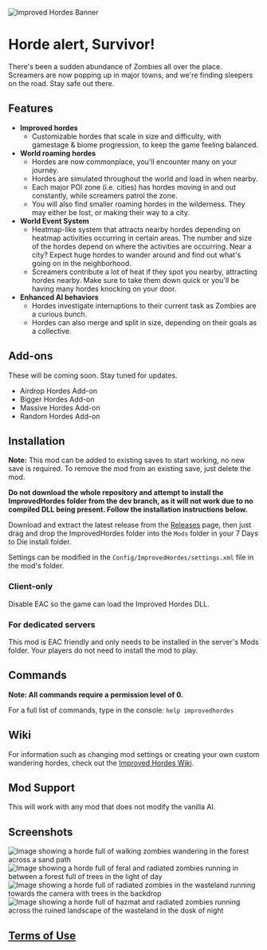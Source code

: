 ![Improved Hordes Banner](https://i.imgur.com/Fokjo0o.png)
# Horde alert, Survivor!
There's been a sudden abundance of Zombies all over the place. Screamers are now popping up in major towns, and we're finding sleepers on the road. Stay safe out there.

## Features
* **Improved hordes**
  * Customizable hordes that scale in size and difficulty, with gamestage & biome progression, to keep the game feeling balanced.
* **World roaming hordes**
  * Hordes are now commonplace, you'll encounter many on your journey.
  * Hordes are simulated throughout the world and load in when nearby. 
  * Each major POI zone (i.e. cities) has hordes moving in and out constantly, while screamers patrol the zone.
  * You will also find smaller roaming hordes in the wilderness. They may either be lost, or making their way to a city.
* **World Event System**
  * Heatmap-like system that attracts nearby hordes depending on heatmap activities occurring in certain areas. The number and size of the hordes depend on where the activities are occurring. Near a city? Expect huge hordes to wander around and find out what's going on in the neighborhood.
  * Screamers contribute a lot of heat if they spot you nearby, attracting hordes nearby. Make sure to take them down quick or you'll be having many hordes knocking on your door.
* **Enhanced AI behaviors**
  * Hordes investigate interruptions to their current task as Zombies are a curious bunch.
  * Hordes can also merge and split in size, depending on their goals as a collective.

## Add-ons
These will be coming soon. Stay tuned for updates.

* Airdrop Hordes Add-on
* Bigger Hordes Add-on
* Massive Hordes Add-on
* Random Hordes Add-on

## Installation
**Note:** This mod can be added to existing saves to start working, no new save is required. To remove the mod from an existing save, just delete the mod.

**Do not download the whole repository and attempt to install the ImprovedHordes folder from the dev branch, as it will not work due to no compiled DLL being present. Follow the installation instructions below.**

Download and extract the latest release from the [Releases](https://github.com/FilUnderscore/ImprovedHordes/releases) page, then just drag and drop the ImprovedHordes folder into the `Mods` folder in your 7 Days to Die install folder. 

Settings can be modified in the `Config/ImprovedHordes/settings.xml` file in the mod's folder.

### Client-only
Disable EAC so the game can load the Improved Hordes DLL.

### For dedicated servers
This mod is EAC friendly and only needs to be installed in the server's Mods folder. Your players do not need to install the mod to play.

## Commands
**Note: All commands require a permission level of 0.**

For a full list of commands, type in the console: `help improvedhordes`

## Wiki
For information such as changing mod settings or creating your own custom wandering hordes, check out the [Improved Hordes Wiki](https://github.com/FilUnderscore/ImprovedHordes/wiki).

## Mod Support
This will work with any mod that does not modify the vanilla AI.

## Screenshots
![Image showing a horde full of walking zombies wandering in the forest across a sand path](https://i.imgur.com/Qggsojb.png)
![Image showing a horde full of feral and radiated zombies running in between a forest full of trees in the light of day](https://i.imgur.com/a4BjjWn.png)
![Image showing a horde full of radiated zombies in the wasteland running towards the camera with trees in the backdrop](https://i.imgur.com/Xe0Z5Gi.png)
![Image showing a horde full of hazmat and radiated zombies running across the ruined landscape of the wasteland in the dusk of night](https://i.imgur.com/wmzdxMK.png)

## [Terms of Use](https://github.com/FilUnderscore/ImprovedHordes/blob/dev/LICENSE)

